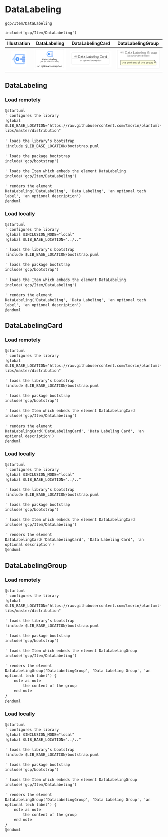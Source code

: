 # DataLabeling


```text
gcp/Item/DataLabeling
```

```text
include('gcp/Item/DataLabeling')
```



| Illustration | DataLabeling | DataLabelingCard | DataLabelingGroup |
| :---: | :---: | :---: | :---: |
| ![illustration for Illustration](../../gcp/Item/DataLabeling.png) | ![illustration for DataLabeling](../../gcp/Item/DataLabeling.Local.png) | ![illustration for DataLabelingCard](../../gcp/Item/DataLabelingCard.Local.png) | ![illustration for DataLabelingGroup](../../gcp/Item/DataLabelingGroup.Local.png) |




## DataLabeling

### Load remotely
```plantuml
@startuml
' configures the library
!global $LIB_BASE_LOCATION="https://raw.githubusercontent.com/tmorin/plantuml-libs/master/distribution"

' loads the library's bootstrap
!include $LIB_BASE_LOCATION/bootstrap.puml

' loads the package bootstrap
include('gcp/bootstrap')

' loads the Item which embeds the element DataLabeling
include('gcp/Item/DataLabeling')

' renders the element
DataLabeling('DataLabeling', 'Data Labeling', 'an optional tech label', 'an optional description')
@enduml
```

### Load locally
```plantuml
@startuml
' configures the library
!global $INCLUSION_MODE="local"
!global $LIB_BASE_LOCATION="../.."

' loads the library's bootstrap
!include $LIB_BASE_LOCATION/bootstrap.puml

' loads the package bootstrap
include('gcp/bootstrap')

' loads the Item which embeds the element DataLabeling
include('gcp/Item/DataLabeling')

' renders the element
DataLabeling('DataLabeling', 'Data Labeling', 'an optional tech label', 'an optional description')
@enduml
```

## DataLabelingCard

### Load remotely
```plantuml
@startuml
' configures the library
!global $LIB_BASE_LOCATION="https://raw.githubusercontent.com/tmorin/plantuml-libs/master/distribution"

' loads the library's bootstrap
!include $LIB_BASE_LOCATION/bootstrap.puml

' loads the package bootstrap
include('gcp/bootstrap')

' loads the Item which embeds the element DataLabelingCard
include('gcp/Item/DataLabeling')

' renders the element
DataLabelingCard('DataLabelingCard', 'Data Labeling Card', 'an optional description')
@enduml
```

### Load locally
```plantuml
@startuml
' configures the library
!global $INCLUSION_MODE="local"
!global $LIB_BASE_LOCATION="../.."

' loads the library's bootstrap
!include $LIB_BASE_LOCATION/bootstrap.puml

' loads the package bootstrap
include('gcp/bootstrap')

' loads the Item which embeds the element DataLabelingCard
include('gcp/Item/DataLabeling')

' renders the element
DataLabelingCard('DataLabelingCard', 'Data Labeling Card', 'an optional description')
@enduml
```

## DataLabelingGroup

### Load remotely
```plantuml
@startuml
' configures the library
!global $LIB_BASE_LOCATION="https://raw.githubusercontent.com/tmorin/plantuml-libs/master/distribution"

' loads the library's bootstrap
!include $LIB_BASE_LOCATION/bootstrap.puml

' loads the package bootstrap
include('gcp/bootstrap')

' loads the Item which embeds the element DataLabelingGroup
include('gcp/Item/DataLabeling')

' renders the element
DataLabelingGroup('DataLabelingGroup', 'Data Labeling Group', 'an optional tech label') {
    note as note
        the content of the group
    end note
}
@enduml
```

### Load locally
```plantuml
@startuml
' configures the library
!global $INCLUSION_MODE="local"
!global $LIB_BASE_LOCATION="../.."

' loads the library's bootstrap
!include $LIB_BASE_LOCATION/bootstrap.puml

' loads the package bootstrap
include('gcp/bootstrap')

' loads the Item which embeds the element DataLabelingGroup
include('gcp/Item/DataLabeling')

' renders the element
DataLabelingGroup('DataLabelingGroup', 'Data Labeling Group', 'an optional tech label') {
    note as note
        the content of the group
    end note
}
@enduml
```

